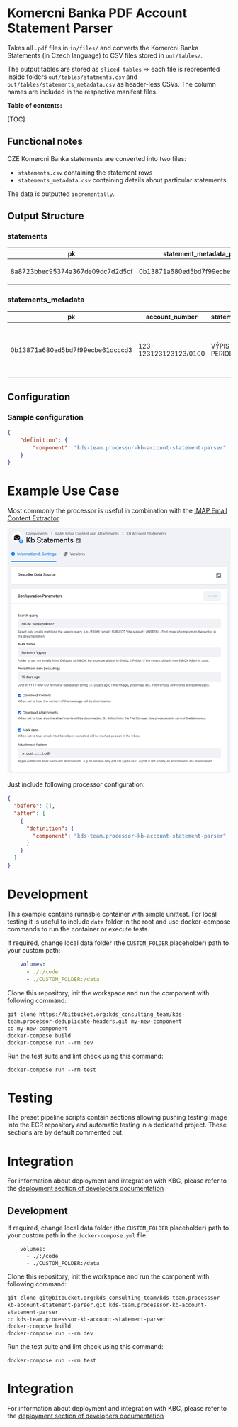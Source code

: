 # Komercni Banka PDF Account Statement Parser


Takes all `.pdf` files in `in/files/` and converts the Komercni Banka Statements (in Czech language) to CSV files stored in `out/tables/`.

The output tables are stored as `sliced tables` => each file is represented inside folders `out/tables/statments.csv` and
 `out/tables/statements_metadata.csv` as header-less CSVs. The column names are included 
 in the respective manifest files.


**Table of contents:**  
  
[TOC]

## Functional notes

CZE Komercni Banka statements are converted into two files:

- `statements.csv` containing the statement rows
- `statements_metadata.csv` containing details about particular statements

The data is outputted `incrementally`.


## Output Structure

### **statements**

|pk                              |statement_metadata_pk           |row_nr|accounting_date|transaction_date|transaction_description|transaction_identification                    |account_name__card_type |account_number__merchant|vs      |ks  |ss       |transaction_type|amount   |
|--------------------------------|--------------------------------|------|---------------|----------------|-----------------------|----------------------------------------------|------------------------|------------------------|--------|----|---------|----------------|---------|
|8a8723bbec95374a367de09dc7d2d5cf|0b13871a680ed5bd7f99ecbe61dcccd3|0     |10.08.2021     |                |PŘÍCHOZÍ               |OI0001SOMEID0 01 001-0012345 1602 12345 12345 |DOE JON                 |43-12345678/0100        |        |    |         |credit          |1666.0   |

### **statements_metadata**

|pk                              |account_number                  |statement_type|iban      |account_type|currency |statement_date                                |statement_number        |account_entity     |start_balance|end_balance|
|--------------------------------|--------------------------------|--------------|----------|------------|---------|----------------------------------------------|------------------------|-------------------|-------------|-----------|
|0b13871a680ed5bd7f99ecbe61dcccd3|123-123123123123/0100           |VÝPIS PERIODICKÝ|CZ123123123123|MůjÚčet Plus|CZK      |07.09.2021                                    |9                       |DN12334_2421-12345-2 ID: 1020947192  DOE JOHN Somewhere 123 / 56 170 00  PRAHA|1000.0       |2666.0     |


## Configuration


### Sample configuration

```json
{
    "definition": {
        "component": "kds-team.processor-kb-account-statement-parser"
    }
}
```
 
# Example Use Case

Most commonly the processor is useful in combination with the [IMAP Email Content Extractor](https://help.keboola.com/components/extractors/communication/email-imap/)

![email content](docs/imgs/email_content.png)

Just include following processor configuration:

```json
{
  "before": [],
  "after": [
    {
      "definition": {
        "component": "kds-team.processor-kb-account-statement-parser"
      }
    }
  ]
}
```
# Development
 
This example contains runnable container with simple unittest. For local testing it is useful to include `data` folder in the root
and use docker-compose commands to run the container or execute tests. 

If required, change local data folder (the `CUSTOM_FOLDER` placeholder) path to your custom path:
```yaml
    volumes:
      - ./:/code
      - ./CUSTOM_FOLDER:/data
```

Clone this repository, init the workspace and run the component with following command:

```
git clone https://bitbucket.org:kds_consulting_team/kds-team.processor-deduplicate-headers.git my-new-component
cd my-new-component
docker-compose build
docker-compose run --rm dev
```

Run the test suite and lint check using this command:

```
docker-compose run --rm test
```

# Testing

The preset pipeline scripts contain sections allowing pushing testing image into the ECR repository and automatic 
testing in a dedicated project. These sections are by default commented out. 

# Integration

For information about deployment and integration with KBC, please refer to the [deployment section of developers documentation](https://developers.keboola.com/extend/component/deployment/) 

Development
-----------

If required, change local data folder (the `CUSTOM_FOLDER` placeholder) path to
your custom path in the `docker-compose.yml` file:

~~~~~~~~~~~~~~~~~~~~~~~~~~~~~~~~~~~~~~~~~~~~~~~~~~~~~~~~~~~~~~~~~~~~~~~~~~~~~~~~
    volumes:
      - ./:/code
      - ./CUSTOM_FOLDER:/data
~~~~~~~~~~~~~~~~~~~~~~~~~~~~~~~~~~~~~~~~~~~~~~~~~~~~~~~~~~~~~~~~~~~~~~~~~~~~~~~~

Clone this repository, init the workspace and run the component with following
command:

~~~~~~~~~~~~~~~~~~~~~~~~~~~~~~~~~~~~~~~~~~~~~~~~~~~~~~~~~~~~~~~~~~~~~~~~~~~~~~~~
git clone git@bitbucket.org:kds_consulting_team/kds-team.processsor-kb-account-statement-parser.git kds-team.processsor-kb-account-statement-parser
cd kds-team.processsor-kb-account-statement-parser
docker-compose build
docker-compose run --rm dev
~~~~~~~~~~~~~~~~~~~~~~~~~~~~~~~~~~~~~~~~~~~~~~~~~~~~~~~~~~~~~~~~~~~~~~~~~~~~~~~~

Run the test suite and lint check using this command:

~~~~~~~~~~~~~~~~~~~~~~~~~~~~~~~~~~~~~~~~~~~~~~~~~~~~~~~~~~~~~~~~~~~~~~~~~~~~~~~~
docker-compose run --rm test
~~~~~~~~~~~~~~~~~~~~~~~~~~~~~~~~~~~~~~~~~~~~~~~~~~~~~~~~~~~~~~~~~~~~~~~~~~~~~~~~

Integration
===========

For information about deployment and integration with KBC, please refer to the
[deployment section of developers
documentation](https://developers.keboola.com/extend/component/deployment/)
